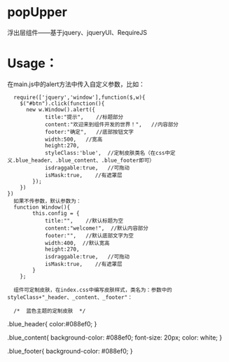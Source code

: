 # popUpper
浮出层组件——基于jquery、jqueryUI、RequireJS

Usage：
=====
  在main.js中的alert方法中传入自定义参数，比如：
  
      require(['jquery','window'],function($,w){
        $("#btn").click(function(){
          new w.Window().alert({
                title:"提示",    //标题部分
                content:"欢迎来到组件开发的世界！",   //内容部分
                footer:"确定",   //底部按钮文字
                width:500,   //宽高
                height:270,
                styleClass:'blue',  //定制皮肤类名（在css中定义.blue_header、.blue_content、.blue_footer即可）
                isdraggable:true,   //可拖动
                isMask:true,    //有遮罩层
            });
        })
    })
      如果不传参数，默认参数为：
      function Window(){
            this.config = {
                title:"",    //默认标题为空
                content:"welcome!",  //默认内容部分
                footer:"",   //默认底部文字为空
                width:400,  //默认宽高
                height:270,
                isdraggable:true,   //可拖动
                isMask:true,    //有遮罩层
            }
        };

      组件可定制皮肤，在index.css中编写皮肤样式，类名为：参数中的styleClass+"_header、_content、_footer"：
  
      /*  蓝色主题的定制皮肤  */
  .blue_header{
      color:#088ef0;
  }

  .blue_content{
      background-color: #088ef0;
      font-size: 20px;
      color: white;
  }

  .blue_footer{
      background-color: #088ef0;
  }
